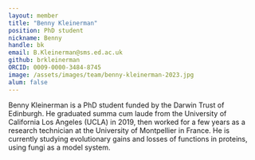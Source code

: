 ```yaml
---
layout: member
title: "Benny Kleinerman"
position: PhD student
nickname: Benny
handle: bk
email: B.Kleinerman@sms.ed.ac.uk
github: brkleinerman
ORCID: 0009-0000-3484-8745
image: /assets/images/team/benny-kleinerman-2023.jpg
alum: false
---
```


Benny Kleinerman is a PhD student funded by the Darwin Trust of Edinburgh. He graduated summa cum laude from the University of California Los Angeles (UCLA) in 2019, then worked for a few years as a research technician at the University of Montpellier in France. He is currently studying evolutionary gains and losses of functions in proteins, using fungi as a model system.


 

